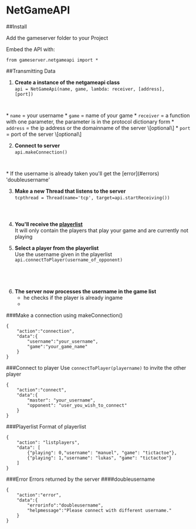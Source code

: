 NetGameAPI
==========

##Install

Add the gameserver folder to your Project

Embed the API with:

<code>from gameserver.netgameapi import \*
</code>

##Transmitting Data

1. **Create a instance of the netgameapi class**  
<code>api = NetGameApi(name, game, lambda: receiver, \[address\], \[port\])
</code>  
    * <code>name</code>     = your username  
    * <code>game</code>     = name of your game
    * <code>receiver</code> = a function with one parameter, the parameter is in the protocol dictionary form  
    * <code>address</code>  = the ip address or the domainname of the server \[optional\]  
    * <code>port</code>     = port of the server \[optional\]  
  
2. **Connect to server**  
<code>api.makeConnection()
</code>
    * If the username is already taken you'll get the [error](#errors) 'doubleusername'
    
3. **Make a new Thread that listens to the server**  
<code>tcpthread = Thread(name='tcp', target=api.startReceiving())
</code>

4. **You'll receive the [playerlist](#listplayers)**   
   It will only contain the players that play your game and are currently not playing  
   
5. **Select a player from the playerlist**  
   Use the username given in the playerlist  
<code>api.connectToPlayer(username_of_opponent)
</code>

6. **The server now processes the username in the game list**
   * he checks if the player is already ingame
   * 



###Make a connection using makeConnection()
<pre><code>{
    "action":"connection",
    "data":{
        "username":"your_username",
        "game":"your_game_name"
    }
}
</code></pre>


###Connect to player
Use <code>connectToPlayer(playername)</code> to invite the other player
<pre><code>{
    "action":"connect",
    "data":{
        "master": "your_username",
        "opponent": "user_you_wish_to_connect"
    }
}
</code></pre>


###<a name="listplayers">Playerlist</a>
Format of playerlist
<pre><code>{
    "action": "listplayers",
    "data": [
        {"playing": 0,"username": "manuel", "game": "tictactoe"},
        {"playing": 1,"username": "lukas", "game": "tictactoe"}
    ]
}
</code></pre>
  
###<a name="errors">Error</a>
Errors returned by the server
####doubleusername
<pre><code>{
    "action":"error",
    "data":{
        "errorinfo":"doubleusername",
        "helpmessage":"Please connect with different username."
    }
}
</code></pre>
